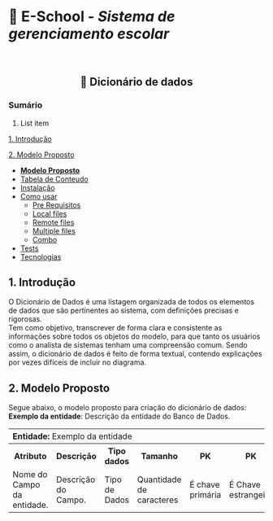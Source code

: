 # 🏁 E-School - *Sistema de gerenciamento escolar*

<br>


<h2 align="center">
 📖 Dicionário de dados
</h2>

### Sumário

<!--ts-->
1. List item

[1. Introdução](#introducao)

[2. Modelo Proposto](modelo-proposto)

   * [**Modelo Proposto**](modelo-proposto)
   * [Tabela de Conteudo](#tabela-de-conteudo)
   * [Instalação](#instalacao)
   * [Como usar](#como-usar)
      * [Pre Requisitos](#pre-requisitos)
      * [Local files](#local-files)
      * [Remote files](#remote-files)
      * [Multiple files](#multiple-files)
      * [Combo](#combo)
   * [Tests](#testes)
   * [Tecnologias](#tecnologias)
<!--te-->

## 1. Introdução

O Dicionário de Dados é uma listagem organizada de todos os elementos de dados que são pertinentes ao sistema, com definições precisas e rigorosas.  
 Tem como objetivo, transcrever de forma clara e consistente as informações sobre todos os objetos do modelo, para que tanto os usuários como o analista de sistemas tenham uma compreensão comum. Sendo assim, o dicionário de dados é feito de forma textual, contendo explicações por vezes difíceis de incluir no diagrama. 

## 2. Modelo Proposto

Segue abaixo, o modelo proposto para criação do dicionário de dados: <br /> **Exemplo da entidade**: Descrição da entidade do Banco de Dados.

<table>
  <tr style="text-align: left">
    <th colspan="7">
      Entidade: <span style="font-weight: normal">Exemplo da entidade</span>
    </th>
  </tr>
  <tr>
    <th>Atributo</th>
    <th>Descrição</th>
    <th>Tipo dados</th>
    <th>Tamanho</th>
    <th>PK</th>
    <th>PK</th>
    <th>Not Null</th>
  </tr>
  <tr>
    <td>Nome do Campo da entidade.</td>
    <td>Descrição do Campo.</td>
    <td>Tipo de Dados</td>
    <td>Quantidade de caracteres</td>
    <td>É chave primária</td>
    <td>É Chave estrangeira</td>
    <td>Aceita nulo</td>
  </tr>
</table>